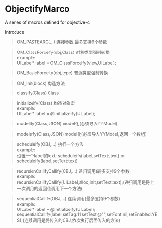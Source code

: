 # ObjectifyMarco
A series of macros defined for objective-c

Introduce

> OM_PASTEARG(...) 连接参数,最多支持9个参数

> OM_ClassForceify(obj,Class) 对象类型强制转换</br>
    example:</br>
>           UILabel* label = OM_ClassForceify(view,UILabel);

> OM_BasicForceity(obj,type) 普通类型强制转换</br>

> OM_Init(block) 构造方法</br>

> classify(Class) Class</br>

> initializeify(Class) 构造对象宏</br>
    example:</br>
>           UILabel* label = @initializeify(UILabel);

> modelify(Class,JSON) model化(必须导入YYModel)</br>
    
> modelsify(Class,JSON) model化(必须导入YYModel,返回一个数组)

> scheduleify(OBJ,...) 执行一个方法</br>
    example:</br>
>           设置一个label的text;
>           scheduleify(label,setText:,text) or scheduleify(label,setText:text)

> recursionCallifyCallify(OBJ,...) 递归调用(最多支持9个参数)</br>
    example:</br>
>           recursionCallifyCallify(UILabel,alloc,init,setText:text);(递归调用是将上一次调用的返回值调用下一个方法)

> sequentialCallify(OBJ,...) 连续调用(最多支持9个参数)</br>
    example:</br>
>           UILabel* label = @initializeify(UILabel);
>           sequentialCallify(label,setTag:11,setText:@"",setFont:nil,setEnabled:YES);(连续调用是将传入的OBJ,依次执行后面传入的方法)
